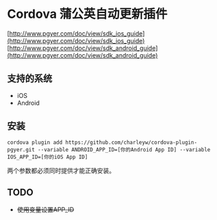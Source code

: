 Cordova 蒲公英自动更新插件
======
[http://www.pgyer.com/doc/view/sdk_ios_guide](http://www.pgyer.com/doc/view/sdk_ios_guide)  
[http://www.pgyer.com/doc/view/sdk_android_guide](http://www.pgyer.com/doc/view/sdk_android_guide)  

## 支持的系统

* iOS
* Android

## 安装

	cordova plugin add https://github.com/charleyw/cordova-plugin-pgyer.git --variable ANDROID_APP_ID=[你的Android App ID] --variable IOS_APP_ID=[你的iOS App ID]

两个参数都必须同时提供才能正确安装。			  

## TODO

* ~~使用变量设置APP_ID~~